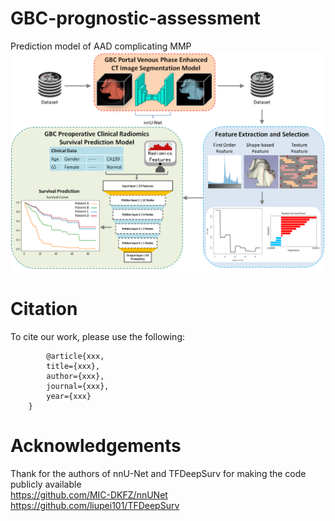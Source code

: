 # GBC-prognostic-assessment
Prediction model of AAD complicating MMP
![image](https://github.com/chickenburge/GBC-prognostic-assessment/blob/main/Figure-1.png)



# Citation
To cite our work, please use the following:
```
        @article{xxx,
        title={xxx},
        author={xxx},
        journal={xxx},
        year={xxx}
    }
```


# Acknowledgements
Thank for the authors of nnU-Net and TFDeepSurv for making the code publicly available  
https://github.com/MIC-DKFZ/nnUNet  
https://github.com/liupei101/TFDeepSurv
